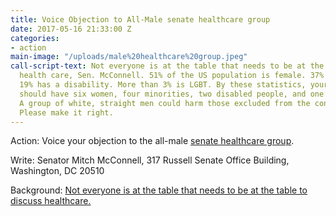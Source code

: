 ```yaml
---
title: Voice Objection to All-Male senate healthcare group
date: 2017-05-16 21:33:00 Z
categories:
- action
main-image: "/uploads/male%20healthcare%20group.jpeg"
call-script-text: Not everyone is at the table that needs to be at the table to discuss
  health care, Sen. McConnell. 51% of the US population is female. 37% is not white.
  19% has a disability. More than 3% is LGBT. By these statistics, your committee
  should have six women, four minorities, two disabled people, and one gay person.
  A group of white, straight men could harm those excluded from the conversation.
  Please make it right.
---
```


Action:  Voice your objection to the all-male [senate healthcare group](https://www.nytimes.com/2017/05/08/us/politics/women-health-care-senate.html?_r=0).

Write: Senator Mitch McConnell, 317 Russell Senate Office Building, Washington, DC 20510

Background:  [Not everyone is at the table that needs to be at the table to discuss healthcare. ](http://khn.org/morning-breakout/amid-fierce-criticism-mcconnell-defends-all-male-panel-everybody-is-at-the-table/)